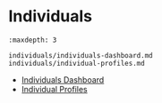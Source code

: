 # Individuals

```{toctree}
:maxdepth: 3

individuals/individuals-dashboard.md
individuals/individual-profiles.md
```

- [Individuals Dashboard](./people/individuals/individuals-dashboard.md)
- [Individual Profiles](./people/individuals/individual-profiles.md)
